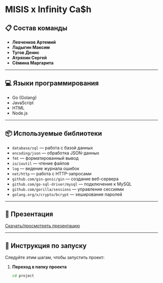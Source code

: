 # MISIS x Infinity Ca$h

## 📋 Состав команды
- **Левченков Артемий**  
- **Ладыгин Максим**  
- **Тугов Денис**  
- **Атряхин Сергей**  
- **Сёмина Маргарита**  

---

## 💻 Языки программирования
- Go (Golang)  
- JavaScript  
- HTML  
- Node.js  

---

## 📦 Используемые библиотеки
- `database/sql` — работа с базой данных  
- `encoding/json` — обработка JSON-данных  
- `fmt` — форматированный вывод  
- `io/ioutil` — чтение файлов  
- `log` — ведение журнала ошибок  
- `net/http` — работа с HTTP-запросами  
- `github.com/gin-gonic/gin` — создание веб-сервера  
- `github.com/go-sql-driver/mysql` — подключение к MySQL  
- `github.com/gorilla/sessions` — управление сессиями  
- `golang.org/x/crypto/bcrypt` — хеширование паролей  

---

## 📂 Презентация
[Скачать/просмотреть презентацию](https://drive.google.com/file/d/1YMOGlM_y-gsR7YobbsJ9CVB5Qx7Vl4uN/view?usp=sharing)

---

## 🚀 Инструкция по запуску

Следуйте этим шагам, чтобы запустить проект:

1. **Переход в папку проекта**  
   ```bash
   cd project
